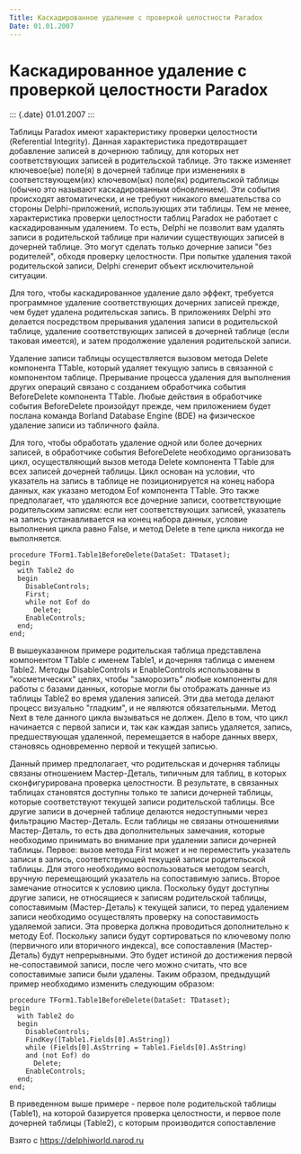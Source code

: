```yaml
---
Title: Каскадированное удаление с проверкой целостности Paradox
Date: 01.01.2007
---
```



Каскадированное удаление с проверкой целостности Paradox
========================================================

::: {.date}
01.01.2007
:::

Таблицы Paradox имеют характеристику проверки целостности (Referential
Integrity). Данная характеристика предотвращает добавление записей в
дочернюю таблицу, для которых нет соответствующих записей в родительской
таблице. Это также изменяет ключевое(ые) поле(я) в дочерней таблице при
изменениях в соответствующем(их) ключевом(ых) поле(ях) родительской
таблицы (обычно это называют каскадированным обновлением). Эти события
происходят автоматически, и не требуют никакого вмешательства со стороны
Delphi-приложений, использующих эти таблицы. Тем не менее,
характеристика проверки целостности таблиц Paradox не работает с
каскадированным удалением. То есть, Delphi не позволит вам удалять
записи в родительской таблице при наличии существующих записей в
дочерней таблице. Это могут сделать только дочерние записи "без
родителей", обходя проверку целостности. При попытке удаления такой
родительской записи, Delphi сгенерит объект исключительной ситуации.

Для того, чтобы каскадированное удаление дало эффект, требуется
программное удаление соответствующих дочерних записей прежде, чем будет
удалена родительская запись. В приложениях Delphi это делается
посредством прерывания удаления записи в родительской таблице, удаление
соответствующих записей в дочерней таблице (если таковая имеется), и
затем продолжение удаления родительской записи.

Удаление записи таблицы осуществляется вызовом метода Delete компонента
TTable, который удаляет текущую запись в связанной с компонентом
таблице. Прерывание процесса удаления для выполнения других операций
связано с созданием обработчика события BeforeDelete компонента TTable.
Любые действия в обработчике события BeforeDelete произойдут прежде, чем
приложением будет послана команда Borland Database Engine (BDE) на
физическое удаление записи из табличного файла.

Для того, чтобы обработать удаление одной или более дочерних записей, в
обработчике события BeforeDelete необходимо организовать цикл,
осуществляющий вызов метода Delete компонента TTable для всех записей
дочерней таблицы. Цикл основан на условии, что указатель на запись в
таблице не позиционируется на конец набора данных, как указано методом
Eof компонента TTable. Это также предполагает, что удаляются все
дочерние записи, соответствующие родительским записям: если нет
соответствующих записей, указатель на запись устанавливается на конец
набора данных, условие выполнения цикла равно False, и метод Delete в
теле цикла никогда не выполняется.

    procedure TForm1.Table1BeforeDelete(DataSet: TDataset);
    begin
      with Table2 do
      begin
        DisableControls;
        First;
        while not Eof do
          Delete;
        EnableControls;
      end;
    end;

В вышеуказанном примере родительская таблица представлена компонентом
TTable с именем Table1, и дочерняя таблица с именем Table2. Методы
DisableControls и EnableControls использованы в "косметических" целях,
чтобы "заморозить" любые компоненты для работы с базами данных,
которые могли бы отображать данные из таблицы Table2 во время удаления
записей. Эти два метода делают процесс визуально "гладким", и не
являются обязательными. Метод Next в теле данного цикла вызываться не
должен. Дело в том, что цикл начинается с первой записи и, так как
каждая запись удаляется, запись, предшествующая удаленной, перемещается
в наборе данных вверх, становясь одновременно первой и текущей записью.

Данный пример предполагает, что родительская и дочерняя таблицы связаны
отношением Мастер-Деталь, типичным для таблиц, в которых
сконфигурирована проверка целостности. В результате, в связанных
таблицах становятся доступны только те записи дочерней таблицы, которые
соответствуют текущей записи родительской таблицы. Все другие записи в
дочерней таблице делаются недоступными через фильтрацию Мастер-Деталь.
Если таблицы не связаны отношениями Мастер-Деталь, то есть два
дополнительных замечания, которые необходимо принимать во внимание при
удалении записи дочерней таблицы. Первое: вызов метода First может и не
переместить указатель записи в запись, соответствующей текущей записи
родительской таблицы. Для этого необходимо воспользоваться методом
search, вручную перемещающий указатель на сопоставимую запись. Второе
замечание относится к условию цикла. Поскольку будут доступны другие
записи, не относящиеся к записям родительской таблицы, сопоставимым
(Мастер-Деталь) к текущей записи, то перед удалением записи необходимо
осуществлять проверку на сопоставимость удаляемой записи. Эта проверка
должна проводиться дополнительно к методу Eof. Поскольку записи будут
сортироваться по ключевому полю (первичного или вторичного индекса), все
сопоставления (Мастер-Деталь) будут непрерывными. Это будет истиной до
достижения первой не-сопоставимой записи, после чего можно считать, что
все сопоставимые записи были удалены. Таким образом, предыдущий пример
необходимо изменить следующим образом:

    procedure TForm1.Table1BeforeDelete(DataSet: TDataset);
    begin
      with Table2 do
      begin
        DisableControls;
        FindKey([Table1.Fields[0].AsString])
        while (Fields[0].AsStrring = Table1.Fields[0].AsString)
        and (not Eof) do
          Delete;
        EnableControls;
      end;
    end;

В приведенном выше примере - первое поле родительской таблицы (Table1),
на которой базируется проверка целостности, и первое поле дочерней
таблицы (Table2), с которым производится сопоставление

Взято с <https://delphiworld.narod.ru>
